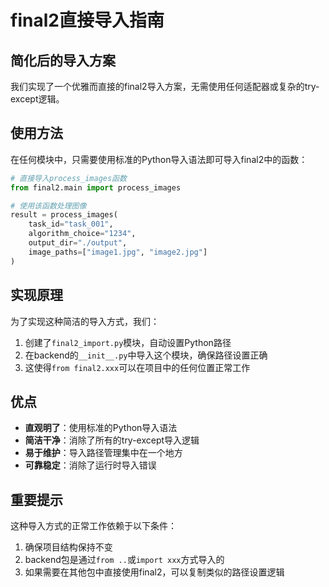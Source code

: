 # final2直接导入指南

## 简化后的导入方案

我们实现了一个优雅而直接的final2导入方案，无需使用任何适配器或复杂的try-except逻辑。

## 使用方法

在任何模块中，只需要使用标准的Python导入语法即可导入final2中的函数：

```python
# 直接导入process_images函数
from final2.main import process_images

# 使用该函数处理图像
result = process_images(
    task_id="task_001",
    algorithm_choice="1234",
    output_dir="./output",
    image_paths=["image1.jpg", "image2.jpg"]
)
```

## 实现原理

为了实现这种简洁的导入方式，我们：

1. 创建了`final2_import.py`模块，自动设置Python路径
2. 在backend的`__init__.py`中导入这个模块，确保路径设置正确
3. 这使得`from final2.xxx`可以在项目中的任何位置正常工作

## 优点

- **直观明了**：使用标准的Python导入语法
- **简洁干净**：消除了所有的try-except导入逻辑
- **易于维护**：导入路径管理集中在一个地方
- **可靠稳定**：消除了运行时导入错误

## 重要提示

这种导入方式的正常工作依赖于以下条件：

1. 确保项目结构保持不变
2. backend包是通过`from ..`或`import xxx`方式导入的
3. 如果需要在其他包中直接使用final2，可以复制类似的路径设置逻辑 